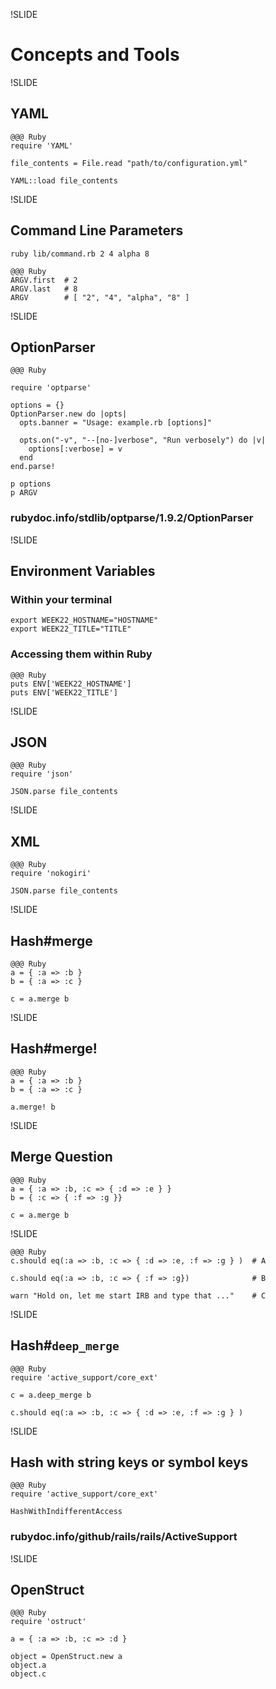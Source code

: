 !SLIDE

# Concepts and Tools

!SLIDE

## YAML

    @@@ Ruby
    require 'YAML'
    
    file_contents = File.read "path/to/configuration.yml"

    YAML::load file_contents

!SLIDE

## Command Line Parameters

`ruby lib/command.rb 2 4 alpha 8`
    
    @@@ Ruby
    ARGV.first  # 2
    ARGV.last   # 8
    ARGV        # [ "2", "4", "alpha", "8" ]

!SLIDE

## OptionParser

    @@@ Ruby
    
    require 'optparse'

    options = {}
    OptionParser.new do |opts|
      opts.banner = "Usage: example.rb [options]"

      opts.on("-v", "--[no-]verbose", "Run verbosely") do |v|
        options[:verbose] = v
      end
    end.parse!

    p options
    p ARGV

### rubydoc.info/stdlib/optparse/1.9.2/OptionParser

!SLIDE

## Environment Variables


### Within your terminal

    export WEEK22_HOSTNAME="HOSTNAME"
    export WEEK22_TITLE="TITLE"

### Accessing them within Ruby
    
    @@@ Ruby
    puts ENV['WEEK22_HOSTNAME'] 
    puts ENV['WEEK22_TITLE']


!SLIDE

## JSON

    @@@ Ruby
    require 'json'
   
    JSON.parse file_contents


!SLIDE

## XML

    @@@ Ruby
    require 'nokogiri'

    JSON.parse file_contents

!SLIDE

## Hash#merge

    @@@ Ruby
    a = { :a => :b }
    b = { :a => :c }
    
    c = a.merge b

!SLIDE

## Hash#merge!

    @@@ Ruby
    a = { :a => :b }
    b = { :a => :c }
    
    a.merge! b

!SLIDE

## Merge Question

    @@@ Ruby
    a = { :a => :b, :c => { :d => :e } }
    b = { :c => { :f => :g }}
    
    c = a.merge b

!SLIDE

    @@@ Ruby
    c.should eq(:a => :b, :c => { :d => :e, :f => :g } )  # A
    
    c.should eq(:a => :b, :c => { :f => :g})              # B
    
    warn "Hold on, let me start IRB and type that ..."    # C


!SLIDE

## Hash#`deep_merge`

    @@@ Ruby
    require 'active_support/core_ext'
    
    c = a.deep_merge b
    
    c.should eq(:a => :b, :c => { :d => :e, :f => :g } )

!SLIDE

## Hash with string keys or symbol keys

    @@@ Ruby
    require 'active_support/core_ext'

    HashWithIndifferentAccess
    
### rubydoc.info/github/rails/rails/ActiveSupport

!SLIDE

## OpenStruct

    @@@ Ruby
    require 'ostruct'
    
    a = { :a => :b, :c => :d }
    
    object = OpenStruct.new a
    object.a
    object.c
